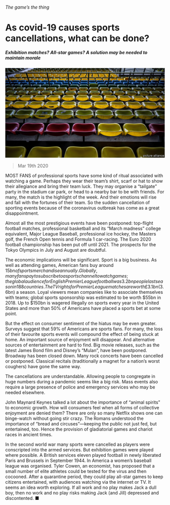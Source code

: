 ###### The game’s the thing

# As covid-19 causes sports cancellations, what can be done? 

##### Exhibition matches? All-star games? A solution may be needed to maintain morale 

![image](images/20200321_LDP001_0.jpg) 

> Mar 19th 2020 

MOST FANS of professional sports have some kind of ritual associated with watching a game. Perhaps they wear their team’s shirt, scarf or hat to show their allegiance and bring their team luck. They may organise a “tailgate” party in the stadium car park, or head to a nearby bar to be with friends. For many, the match is the highlight of the week. And their emotions will rise and fall with the fortunes of their team. So the sudden cancellation of sporting events because of the coronavirus outbreak has come as a great disappointment.

Almost all the most prestigious events have been postponed: top-flight football matches, professional basketball and its “March madness” college equivalent, Major League Baseball, professional ice hockey, the Masters golf, the French Open tennis and Formula 1 car-racing. The Euro 2020 football championship has been put off until 2021. The prospects for the Tokyo Olympics in July and August are doubtful.


The economic implications will be significant. Sport is a big business. As well as attending games, American fans buy around $15bn of sports merchandise annually. Globally, many fans pay to subscribe to a sports channel to watch games; the global audience for English Premier League football was 3.2bn people last season in 188 countries. The TV rights for Premier League matches are worth £3.1bn ($3.6bn) a season. Loyal viewers mean companies like to associate themselves with teams; global sports sponsorship was estimated to be worth $55bn in 2018. Up to $150bn is wagered illegally on sports every year in the United States and more than 50% of Americans have placed a sports bet at some point.

But the effect on consumer sentiment of the hiatus may be even greater. Surveys suggest that 59% of Americans are sports fans. For many, the loss of their favourite sports events will compound the effect of being stuck at home. An important source of enjoyment will disappear. And alternative sources of entertainment are hard to find. Big movie releases, such as the latest James Bond film and Disney’s “Mulan”, have been postponed. Broadway has been closed down. Many rock concerts have been cancelled or postponed. Classical recitals (traditionally a magnet for a nation’s worst coughers) have gone the same way.

The cancellations are understandable. Allowing people to congregate in huge numbers during a pandemic seems like a big risk. Mass events also require a large presence of police and emergency services who may be needed elsewhere.

John Maynard Keynes talked a lot about the importance of “animal spirits” to economic growth. How will consumers feel when all forms of collective enjoyment are denied them? There are only so many Netflix shows one can binge-watch without going stir crazy. The Romans understood the importance of “bread and circuses”—keeping the public not just fed, but entertained, too. Hence the provision of gladiatorial games and chariot races in ancient times.

In the second world war many sports were cancelled as players were conscripted into the armed services. But exhibition games were played where possible. A British services eleven played football in newly liberated Paris and Brussels in September 1944. In America a women’s baseball league was organised. Tyler Cowen, an economist, has proposed that a small number of elite athletes could be tested for the virus and then cocooned. After a quarantine period, they could play all-star games to keep citizens entertained, with audiences watching via the internet or TV. It seems an idea worth exploring. If all work and no play makes Jack a dull boy, then no work and no play risks making Jack (and Jill) depressed and discontented. ■

